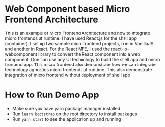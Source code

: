 # Web Component based Micro Frontend Architecture

This is an example of Micro Frontend Architecture and how to integrate micro frontends at runtime. I have used React.js for the shell app (container). I set up two sample micro frontend projects, one in VanillaJS and another in React. For the React MFE, I used the react-to-webcomponent library to convert the React component into a web component. One can use any UI technology to build the shell app and micro frontend app.
This micro frontend also demonstrate how we can integrate technology agnostics micro frontends at runtime. This also demonstrate integration of micro frontend without deployment of shell app

# How to Run Demo App
- Make sure you have yarn package manager installed
- Run `learn bootstrap` on the root directory to install packages 
- Run `yarn start` to see the application up and running
